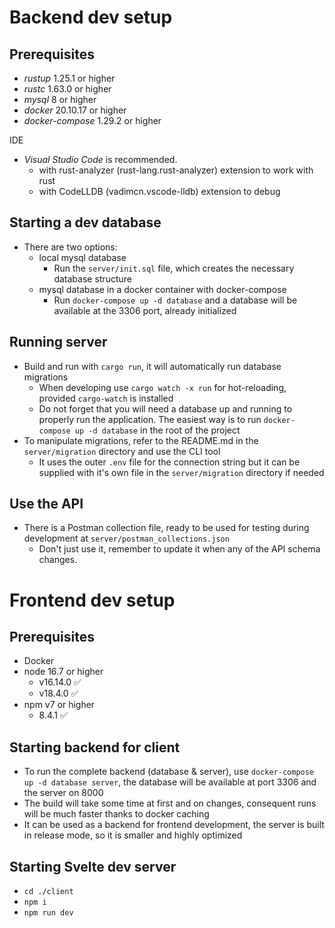 # Backend dev setup

## Prerequisites

- _rustup_ 1.25.1 or higher
- _rustc_ 1.63.0 or higher
- _mysql_ 8 or higher
- _docker_ 20.10.17 or higher
- _docker-compose_ 1.29.2 or higher

IDE
 - _Visual Studio Code_ is recommended.
   - with rust-analyzer (rust-lang.rust-analyzer) extension to work with rust
   - with CodeLLDB (vadimcn.vscode-lldb) extension to debug

## Starting a dev database

- There are two options:
  - local mysql database
    - Run the `server/init.sql` file, which creates the necessary database structure
  - mysql database in a docker container with docker-compose
    - Run `docker-compose up -d database` and a database will be available at the 3306 port, already initialized

## Running server

- Build and run with `cargo run`, it will automatically run database migrations
  - When developing use `cargo watch -x run` for hot-reloading, provided `cargo-watch` is installed
  - Do not forget that you will need a database up and running to properly run the application. The easiest way is to run `docker-compose up -d database` in the root of the project
- To manipulate migrations, refer to the README.md in the `server/migration` directory and use the CLI tool
  - It uses the outer `.env` file for the connection string but it can be supplied with it's own file in the `server/migration` directory if needed

## Use the API
- There is a Postman collection file, ready to be used for testing during development at `server/postman_collections.json`
  - Don't just use it, remember to update it when any of the API schema changes. 

# Frontend dev setup

## Prerequisites

- Docker
- node 16.7 or higher
  - v16.14.0 ✅
  - v18.4.0 ✅
- npm v7 or higher
  - 8.4.1 ✅

## Starting backend for client

- To run the complete backend (database & server), use `docker-compose up -d database server`, the database will be available at port 3306 and the server on 8000
- The build will take some time at first and on changes, consequent runs will be much faster thanks to docker caching
- It can be used as a backend for frontend development, the server is built in release mode, so it is smaller and highly optimized

## Starting Svelte dev server

- `cd ./client`
- `npm i`
- `npm run dev`
